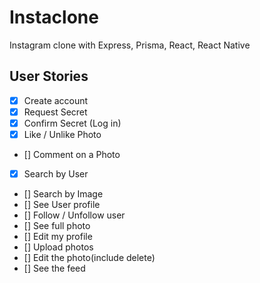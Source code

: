 # Instaclone

Instagram clone with Express, Prisma, React, React Native

## User Stories

- [x] Create account
- [x] Request Secret
- [x] Confirm Secret (Log in)
- [x] Like / Unlike Photo
- [] Comment on a Photo
- [x] Search by User
- [] Search by Image
- [] See User profile
- [] Follow / Unfollow user
- [] See full photo
- [] Edit my profile
- [] Upload photos
- [] Edit the photo(include delete)
- [] See the feed
